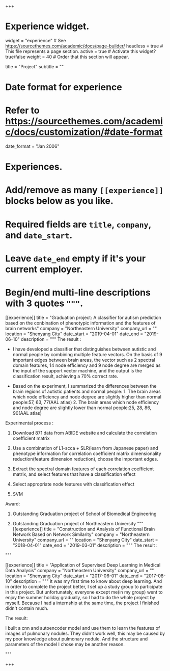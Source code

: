 +++
# Experience widget.
widget = "experience"  # See https://sourcethemes.com/academic/docs/page-builder/
headless = true  # This file represents a page section.
active = true  # Activate this widget? true/false
weight = 40  # Order that this section will appear.

title = "Project"
subtitle = ""

# Date format for experience
#   Refer to https://sourcethemes.com/academic/docs/customization/#date-format
date_format = "Jan 2006"

# Experiences.
#   Add/remove as many `[[experience]]` blocks below as you like.
#   Required fields are `title`, `company`, and `date_start`.
#   Leave `date_end` empty if it's your current employer.
#   Begin/end multi-line descriptions with 3 quotes `"""`.
[[experience]]
  title = "Graduation project: A classifier for autism prediction based on the conbination of phenotypic information and the features of brain networks"
  company = "Northeastern University"
  company_url = ""
  location = "Shenyang City"
  date_start = "2019-04-01"
  date_end = "2019-06-10"
  description = """
  The result :
  
  * I have developed a classifier that distinguishes between autistic and normal people by combining multiple feature vectors. On the basis of 9 important edges between brain areas, the vector such as 2 spectral domain features, 14 node efficiency and 9 node degree are merged as the input of the support vector machine, and the output is the classification result, achieving a 70% correct rate. 
  
  * Based on the experiment, I summarized the differences between the brain regions of autistic patients and normal people:   1. The brain areas which node efficiency and node degree are slightly higher than normal people:57, 63, 77(AAL atlas)    2. The brain areas which node efficiency and node degree are slightly lower than normal people:25, 28, 86, 90(AAL atlas)


  Experimental process :
  
  1. Download 871 data from ABIDE website and calculate the correlation coefficient matrix
  
  2. Use a combination of L1-scca + SLR(learn from Japanese paper) and phenotype information for correlation coefficient matrix dimensionality reduction(feature dimension reduction), choose the important edges.
  
  3. Extract the spectral domain features of each correlation coefficient matrix, and select features that have a classification effect
  
  4. Select appropriate node features with classification effect
  
  5. SVM
  
  
  Award:
  
  1. Outstanding Graduation project of School of Biomedical Engineering 
  
  2. Outstanding Graduation project of Northeastern University
  """
[[experience]]
  title = "Construction and Analysis of Functional Brain Network Based on Network Similarity"
  company = "Northeastern University"
  company_url = ""
  location = "Shenyang City"
  date_start = "2018-04-01"
  date_end = "2019-03-01"
  description = """
  The result :
  
  """
  
  
  
  
  
  [[experience]]
  title = "Application of Supervised Deep Learning in Medical Data Analysis"
  company = "Northeastern University"
  company_url = ""
  location = "Shenyang City"
  date_start = "2017-06-01"
  date_end = "2017-08-10"
  description = """
    It was my first time to know about deep learning. And in order to complete the project better, I set up a study group to participate in this project. But unfortunately, everyone except me(in my group) went to enjoy the summer holiday gradually, so I had to do the whole project by myself. Because I had a internship at the same time, the project I finished didn't contain much.
  
  
  The result:
  
  I built a cnn and autoencoder model and use them to learn the features of images of pulmonary nodules. They didn't work well, this may be caused by my poor knowledge about pulmonary nodule. And the structure and parameters of the model I chose may be another reason.
  
  """

+++
